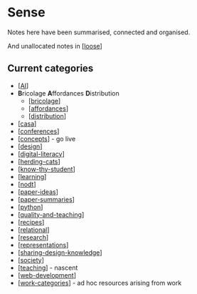 # Sense

Notes here have been summarised, connected and organised.

And unallocated notes in [[loose]]

## Current categories

- [[AI]]
- **B**ricolage **A**ffordances **D**istribution
  - [[bricolage]]
  - [[affordances]]
  - [[distribution]]
- [[casa]]
- [[conferences]]
- [[concepts]] - go live
- [[design]]
- [[digital-literacy]]
- [[herding-cats]]
- [[know-thy-student]]
- [[learning]]
- [[nodt]]
- [[paper-ideas]]
- [[paper-summaries]]
- [[python]]
- [[quality-and-teaching]]
- [[recipes]]
- [[relational]]
- [[research]]
- [[representations]]
- [[sharing-design-knowledge]]
- [[society]]
- [[teaching]] - nascent
- [[web-development]]
- [[work-categories]] - ad hoc resources arising from work


[//begin]: # "Autogenerated link references for markdown compatibility"
[loose]: loose "Loose notes"
[AI]: AI/AI "AI"
[bricolage]: bricolage "Bricolage"
[affordances]: affordances "Affordances"
[distribution]: distribution "Distribution"
[casa]: casa "Contextually Appropriate Scaffolding Assemblages (CASA)"
[conferences]: Conferences/conferences "Conferences"
[concepts]: concepts/concepts "Concepts"
[design]: Design/design "Design"
[digital-literacy]: digital-literacy "Digital Literacy"
[herding-cats]: herding-cats "Herding Cats"
[know-thy-student]: know-thy-student "Know thy student"
[learning]: Learning/learning "Learning"
[nodt]: nodt "Nature of Digital Technology"
[paper-ideas]: paper-ideas "Paper Ideas"
[paper-summaries]: paper-summaries "Paper Summaries"
[python]: python "Python"
[quality-and-teaching]: quality-and-teaching "Quality and teaching"
[recipes]: recipes "Recipes"
[relational]: relational/relational "Relational"
[research]: research "Research"
[representations]: Representations/representations "Representations"
[sharing-design-knowledge]: sharing-design-knowledge "Sharing design knowledge"
[society]: society "Society"
[teaching]: Teaching/teaching "Teaching"
[web-development]: web-development "Web development"
[work-categories]: ../work/work-categories "Work categories"
[//end]: # "Autogenerated link references"